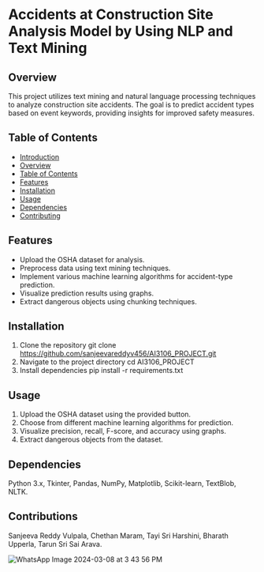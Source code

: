 # Accidents at Construction Site Analysis Model by Using NLP and Text Mining 

## Overview

This project utilizes text mining and natural language processing techniques to analyze construction site accidents. The goal is to predict accident types based on event keywords, providing insights for improved safety measures.

## Table of Contents

- [Introduction](#construction-site-accident-analysis)
- [Overview](#overview)
- [Table of Contents](#table-of-contents)
- [Features](#features)
- [Installation](#installation)
- [Usage](#usage)
- [Dependencies](#dependencies)
- [Contributing](#contributing)
  
## Features

- Upload the OSHA dataset for analysis.
- Preprocess data using text mining techniques.
- Implement various machine learning algorithms for accident-type prediction.
- Visualize prediction results using graphs.
- Extract dangerous objects using chunking techniques.

## Installation

1. Clone the repository
   git clone https://github.com/sanjeevareddyv456/AI3106_PROJECT.git
3. Navigate to the project directory
   cd AI3106_PROJECT
4. Install dependencies
   pip install -r requirements.txt

## Usage

1. Upload the OSHA dataset using the provided button.
2. Choose from different machine learning algorithms for prediction.
3. Visualize precision, recall, F-score, and accuracy using graphs.
4. Extract dangerous objects from the dataset.

## Dependencies
Python 3.x,
Tkinter,
Pandas,
NumPy,
Matplotlib,
Scikit-learn,
TextBlob,
NLTK.

## Contributions
Sanjeeva Reddy Vulpala, 
Chethan Maram, 
Tayi Sri Harshini, 
Bharath Upperla, 
Tarun Sri Sai Arava.

![WhatsApp Image 2024-03-08 at 3 43 56 PM](https://github.com/sanjeevareddyv456/AI3106_PROJECT/assets/108822473/6c8c1b2a-8009-41e4-a659-dbc2f0d52d0b)

